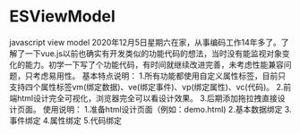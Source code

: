 # ESViewModel
javascript view model
2020年12月5日星期六在家，从事编码工作14年多了。了解了一下vue.js以前也确实有开发类似的功能代码的想法，当时没有能监视对象变化的能力。初学一下写了个功能代码，有时间就继续改进完善，未考虑性能兼容问题，只考虑易用性。
基本特点说明：
1.所有功能都使用自定义属性标签，目前只支持四个属性标签vm(绑定数据)、ve(绑定事件)、vp(绑定属性)、vc(代码)。
2.前端html设计完全可视化，浏览器完全可以看设计效果。
3.后期添加拖拉拽直接设计页面。
使用说明：
1.准备html设计页面（例如：demo.html)
2.基本数据绑定
3.事件绑定
4.属性绑定
5.代码绑定
